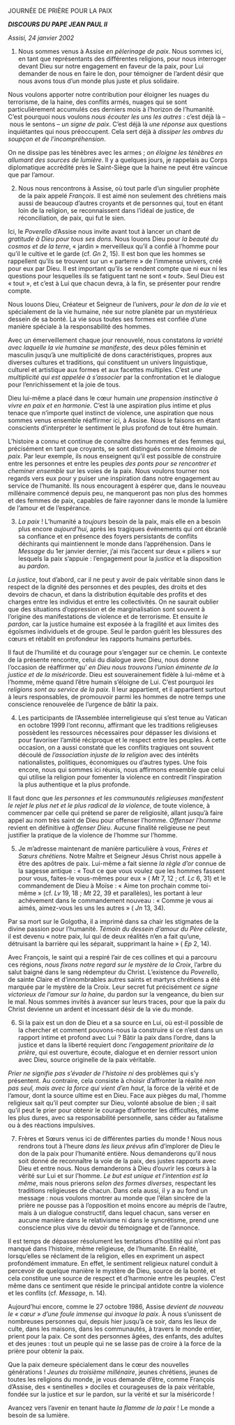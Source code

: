 JOURNÉE DE PRIÈRE POUR LA PAIX

***DISCOURS DU PAPE JEAN PAUL II***

*Assisi, 24 janvier 2002*

1. Nous sommes venus à Assise *en pèlerinage de paix*. Nous sommes ici, en tant que représentants des différentes religions, pour nous interroger devant Dieu sur notre engagement en faveur de la paix, pour Lui demander de nous en faire le don, pour témoigner de l’ardent désir que nous avons tous d’un monde plus juste et plus solidaire.

Nous voulons apporter notre contribution pour éloigner les nuages du terrorisme, de la haine, des conflits armés, nuages qui se sont particulièrement accumulés ces derniers mois à l’horizon de l’humanité. C’est pourquoi nous voulons *nous écouter les uns les autres* : c’est déjà là – nous le sentons – *un signe de paix*. C’est déjà là *une réponse* aux questions inquiétantes qui nous préoccupent. Cela sert déjà à *dissiper les ombres du soupçon et de l’incompréhension*.

On ne dissipe pas les ténèbres avec les armes ; *on éloigne les ténèbres en allumant des sources de lumière*. Il y a quelques jours, je rappelais au Corps diplomatique accrédité près le Saint-Siège que la haine ne peut être vaincue que par l’amour.

2. Nous nous rencontrons à Assise, où tout parle d’un singulier prophète de la paix appelé *François*. Il est aimé non seulement des chrétiens mais aussi de beaucoup d’autres croyants et de personnes qui, tout en étant loin de la religion, se reconnaissent dans l’idéal de justice, de réconciliation, de paix, qui fut le sien.

Ici, le *Poverello* d’Assise nous invite avant tout à lancer un chant de *gratitude à Dieu pour tous ses dons*. Nous louons Dieu pour *la beauté du cosmos et de la terre*, « jardin » merveilleux qu’il a confié à l’homme pour qu’il le cultive et le garde (cf. *Gn* 2, 15). Il est bon que les hommes se rappellent qu’ils se trouvent sur un « parterre » de l’immense univers, créé pour eux par Dieu. Il est important qu’ils se rendent compte que ni eux ni les questions pour lesquelles ils se fatiguent tant ne sont « *tout*». Seul Dieu est « tout », et c’est à Lui que chacun devra, à la fin, se présenter pour rendre compte.

Nous louons Dieu, Créateur et Seigneur de l’univers, *pour le don de la vie* et spécialement de la vie humaine, née sur notre planète par un mystérieux dessein de sa bonté. La vie sous toutes ses formes est confiée d’une manière spéciale à la responsabilité des hommes.

Avec un émerveillement chaque jour renouvelé, nous constatons *la variété avec laquelle la vie humaine se manifeste*, des deux pôles féminin et masculin jusqu’à une multiplicité de dons caractéristiques, propres aux diverses cultures et traditions, qui constituent un univers linguistique, culturel et artistique aux formes et aux facettes multiples. C’est *une multiplicité qui est appelée à s’associer* par la confrontation et le dialogue pour l’enrichissement et la joie de tous.

Dieu lui-même a placé dans le cœur humain *une propension instinctive à vivre en paix et en harmonie*. C’est là une aspiration plus intime et plus tenace que n’importe quel instinct de violence, une aspiration que nous sommes venus ensemble réaffirmer ici, à Assise. Nous le faisons en étant conscients d’interpréter le sentiment le plus profond de tout être humain.

L’histoire a connu et continue de connaître des hommes et des femmes qui, précisément en tant que croyants, se sont distingués comme *témoins de paix*. Par leur exemple, ils nous enseignent qu’il est possible de construire entre les personnes et entre les peuples *des ponts pour se rencontrer et cheminer ensemble* sur les voies de la paix. Nous voulons tourner nos regards vers eux pour y puiser une inspiration dans notre engagement au service de l’humanité. Ils nous encouragent à espérer que, dans le nouveau millénaire commencé depuis peu, ne manqueront pas non plus des hommes et des femmes de paix, capables de faire rayonner dans le monde la lumière de l’amour et de l’espérance.

3. *La paix* ! L’humanité a *toujours* besoin de la paix, mais elle en a besoin plus encore *aujourd’hui*, après les tragiques événements qui ont ébranlé sa confiance et en présence des foyers persistants de conflits déchirants qui maintiennent le monde dans l’appréhension. Dans le *Message* du 1er janvier dernier, j’ai mis l’accent sur deux « piliers » sur lesquels la paix s’appuie : l’engagement pour la *justice* et la disposition au *pardon*.

*La justice*, tout d’abord, car il ne peut y avoir de paix véritable sinon dans le respect de la dignité des personnes et des peuples, des droits et des devoirs de chacun, et dans la distribution équitable des profits et des charges entre les individus et entre les collectivités. On ne saurait oublier que des situations d’oppression et de marginalisation sont souvent à l’origine des manifestations de violence et de terrorisme. Et ensuite *le pardon*, car la justice humaine est exposée à la fragilité et aux limites des égoïsmes individuels et de groupe. Seul le pardon guérit les blessures des cœurs et rétablit en profondeur les rapports humains perturbés.

Il faut de l’humilité et du courage pour s’engager sur ce chemin. Le contexte de la présente rencontre, celui du dialogue avec Dieu, nous donne l’occasion de réaffirmer qu’ *en Dieu nous trouvons l’union éminente de la justice et de la miséricorde*. Dieu est souverainement fidèle à lui-même et à l’homme, même quand l’être humain s’éloigne de Lui. C’est pourquoi *les religions sont au service de la paix*. Il leur appartient, et il appartient surtout à leurs responsables, de promouvoir parmi les hommes de notre temps une conscience renouvelée de l’urgence de bâtir la paix.

4. Les participants de l’Assemblée interreligieuse qui s’est tenue au Vatican en octobre 1999 l’ont reconnu, affirmant que les traditions religieuses possèdent les ressources nécessaires pour dépasser les divisions et pour favoriser l’amitié réciproque et le respect entre les peuples. À cette occasion, on a aussi constaté que les conflits tragiques ont souvent découlé de *l’association injuste de la religion* avec des intérêts nationalistes, politiques, économiques ou d’autres types. Une fois encore, nous qui sommes ici réunis, nous affirmons ensemble que celui qui utilise la religion pour fomenter la violence en contredit l’inspiration la plus authentique et la plus profonde.

Il faut donc que *les personnes et les communautés religieuses manifestent le rejet le plus net et le plus radical de la violence*, de toute violence, à commencer par celle qui prétend se parer de religiosité, allant jusqu’à faire appel au nom très saint de Dieu pour offenser l’homme. *Offenser l’homme* revient en définitive à *offenser Dieu*. Aucune finalité religieuse ne peut justifier la pratique de la violence de l’homme sur l’homme.

5. Je m’adresse maintenant de manière particulière à vous, *Frères et Sœurs chrétiens*. Notre Maître et Seigneur Jésus Christ nous appelle à être des apôtres de paix. Lui-même a fait sienne *la règle d’or* connue de la sagesse antique : « Tout ce que vous voulez que les hommes fassent pour vous, faites-le vous-mêmes pour eux » ( *Mt* 7, 12 ; cf. *Lc* 6, 31) et le commandement de Dieu à Moïse : « Aime ton prochain comme toi-même » (cf. *Lv* 19, 18 ; *Mt* 22, 39 et parallèles), les portant à leur achèvement dans le commandement nouveau : « Comme je vous ai aimés, aimez-vous les uns les autres » ( *Jn* 13, 34).

Par sa mort sur le Golgotha, il a imprimé dans sa chair les stigmates de la divine passion pour l’humanité. *Témoin du dessein d’amour du Père céleste*, il est devenu « notre paix, lui qui de deux réalités n’en a fait qu’une, détruisant la barrière qui les séparait, supprimant la haine » ( *Ep* 2, 14).

Avec François, le saint qui a respiré l’air de ces collines et qui a parcouru ces régions, *nous fixons notre regard sur le mystère de la Croix*, l’arbre du salut baigné dans le sang rédempteur du Christ. L’existence du *Poverello*, de sainte Claire et d’innombrables autres saints et martyrs chrétiens a été marquée par le mystère de la Croix. Leur secret fut précisément *ce signe victorieux de l’amour sur la haine*, du pardon sur la vengeance, du bien sur le mal. Nous sommes invités à avancer sur leurs traces, pour que la paix du Christ devienne un ardent et incessant désir de la vie du monde.

6. Si la paix est un don de Dieu et a sa source en Lui, où est-il possible de la chercher et comment pouvons-nous la construire si ce n’est dans un rapport intime et profond avec Lui ? Bâtir la paix dans l’ordre, dans la justice et dans la liberté requiert donc *l’engagement prioritaire de la prière*, qui est ouverture, écoute, dialogue et en dernier ressort union avec Dieu, source originelle de la paix véritable.

*Prier ne signifie pas s’évader de l’histoire ni* des problèmes qui s’y présentent. Au contraire, cela consiste à choisir d’affronter la réalité *non pas seul, mais avec la force qui vient d’en haut*, la force de la vérité et de l’amour, dont la source ultime est en Dieu. Face aux pièges du mal, l’homme religieux sait qu’il peut compter sur Dieu, volonté absolue de bien ; il sait qu’il peut le prier pour obtenir le courage d’affronter les difficultés, même les plus dures, avec sa responsabilité personnelle, sans céder au fatalisme ou à des réactions impulsives.

7. Frères et Sœurs venus ici de différentes parties du monde ! Nous nous rendrons tout à l’heure *dans les lieux prévus* afin d’implorer de Dieu le don de la paix pour l’humanité entière. Nous demanderons qu’il nous soit donné de reconnaître la voie de la paix, des justes rapports avec Dieu et entre nous. Nous demanderons à Dieu d’ouvrir les cœurs à la vérité sur Lui et sur l’homme. *Le but est unique et l’intention est la même*, mais nous prierons *selon des formes diverses*, respectant les traditions religieuses de chacun. Dans cela aussi, il y a au fond un message : nous voulons montrer au monde que l’élan sincère de la prière ne pousse pas à l’opposition et moins encore au mépris de l’autre, mais à un dialogue constructif, dans lequel chacun, sans verser en aucune manière dans le relativisme ni dans le syncrétisme, prend une conscience plus vive du devoir du témoignage et de l’annonce.

Il est temps de dépasser résolument les tentations d’hostilité qui n’ont pas manqué dans l’histoire, même religieuse, de l’humanité. En réalité, lorsqu’elles se réclament de la religion, elles en expriment un aspect profondément immature. En effet, le sentiment religieux naturel conduit à percevoir de quelque manière le mystère de Dieu, source de la bonté, et cela constitue une source de respect et d’harmonie entre les peuples. C’est même dans ce sentiment que réside le principal antidote contre la violence et les conflits (cf. *Message*, n. 14).

Aujourd’hui encore, comme le 27 octobre 1986, Assise *devient de nouveau le « cœur » d’une foule immense qui invoque la paix*. À nous s’unissent de nombreuses personnes qui, depuis hier jusqu’à ce soir, dans les lieux de culte, dans les maisons, dans les communautés, à travers le monde entier, prient pour la paix. Ce sont des personnes âgées, des enfants, des adultes et des jeunes : tout un peuple qui ne se lasse pas de croire à la force de la prière pour obtenir la paix.

Que la paix demeure spécialement dans le cœur des nouvelles générations ! *Jeunes du troisième millénaire*, jeunes chrétiens, jeunes de toutes les religions du monde, je vous demande d’être, comme François d’Assise, des « sentinelles » dociles et courageuses de la paix véritable, fondée sur la justice et sur le pardon, sur la vérité et sur la miséricorde !

Avancez vers l’avenir en tenant haute *la flamme de la paix* ! Le monde a besoin de sa lumière.